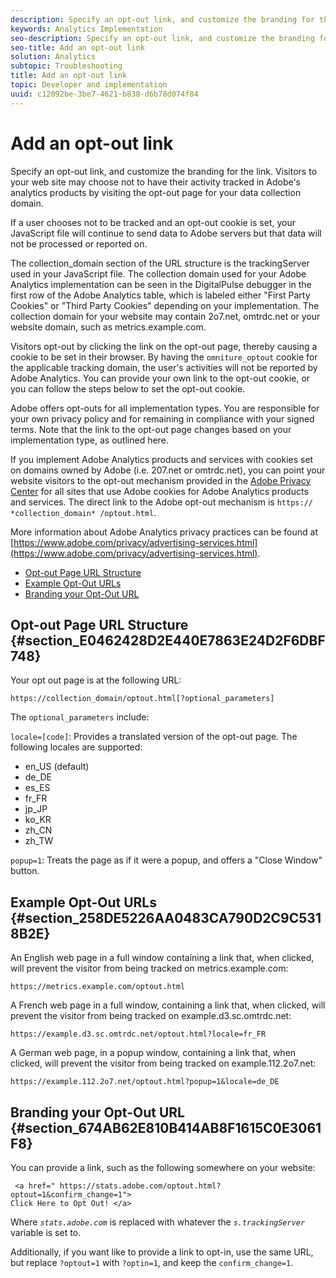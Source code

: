 ```yaml
---
description: Specify an opt-out link, and customize the branding for the link. Visitors to your web site may choose not to have their activity tracked in Adobe's analytics products by visiting the opt-out page for your data collection domain.
keywords: Analytics Implementation
seo-description: Specify an opt-out link, and customize the branding for the link. Visitors to your web site may choose not to have their activity tracked in Adobe's analytics products by visiting the opt-out page for your data collection domain.
seo-title: Add an opt-out link
solution: Analytics
subtopic: Troubleshooting
title: Add an opt-out link
topic: Developer and implementation
uuid: c12092be-3be7-4621-b838-d6b78d074f84
---
```


# Add an opt-out link

Specify an opt-out link, and customize the branding for the link. Visitors to your web site may choose not to have their activity tracked in Adobe's analytics products by visiting the opt-out page for your data collection domain.

 If a user chooses not to be tracked and an opt-out cookie is set, your JavaScript file will continue to send data to Adobe servers but that data will not be processed or reported on.

The collection_domain section of the URL structure is the trackingServer used in your JavaScript file. The collection domain used for your Adobe Analytics implementation can be seen in the DigitalPulse debugger in the first row of the Adobe Analytics table, which is labeled either "First Party Cookies" or "Third Party Cookies" depending on your implementation. The collection domain for your website may contain 2o7.net, omtrdc.net or your website domain, such as metrics.example.com.

Visitors opt-out by clicking the link on the opt-out page, thereby causing a cookie to be set in their browser. By having the `omniture_optout` cookie for the applicable tracking domain, the user's activities will not be reported by Adobe Analytics. You can provide your own link to the opt-out cookie, or you can follow the steps below to set the opt-out cookie.

Adobe offers opt-outs for all implementation types. You are responsible for your own privacy policy and for remaining in compliance with your signed terms. Note that the link to the opt-out page changes based on your implementation type, as outlined here.

If you implement Adobe Analytics products and services with cookies set on domains owned by Adobe (i.e. 207.net or omtrdc.net), you can point your website visitors to the opt-out mechanism provided in the [Adobe Privacy Center](https://www.adobe.com/privacy/opt-out.html) for all sites that use Adobe cookies for Adobe Analytics products and services. The direct link to the Adobe opt-out mechanism is `https:// *collection_domain* /optout.html`.

More information about Adobe Analytics privacy practices can be found at [https://www.adobe.com/privacy/advertising-services.html](https://www.adobe.com/privacy/advertising-services.html).

* [Opt-out Page URL Structure](/help/implement/js-implementation/data-collection/opt-out-link.md#section_E0462428D2E440E7863E24D2F6DBF748) 
* [Example Opt-Out URLs](/help/implement/js-implementation/data-collection/opt-out-link.md#section_258DE5226AA0483CA790D2C9C5318B2E) 
* [Branding your Opt-Out URL](/help/implement/js-implementation/data-collection/opt-out-link.md#section_674AB62E810B414AB8F1615C0E3061F8)

## Opt-out Page URL Structure {#section_E0462428D2E440E7863E24D2F6DBF748}

Your opt out page is at the following URL:

```
https://collection_domain/optout.html[?optional_parameters]
```

The `optional_parameters` include:

`locale=[code]`: Provides a translated version of the opt-out page. The following locales are supported:

* en_US (default) 
* de_DE 
* es_ES 
* fr_FR 
* jp_JP 
* ko_KR 
* zh_CN 
* zh_TW

`popup=1`: Treats the page as if it were a popup, and offers a "Close Window" button.

## Example Opt-Out URLs {#section_258DE5226AA0483CA790D2C9C5318B2E}

An English web page in a full window containing a link that, when clicked, will prevent the visitor from being tracked on metrics.example.com:

```
https://metrics.example.com/optout.html
```

A French web page in a full window, containing a link that, when clicked, will prevent the visitor from being tracked on example.d3.sc.omtrdc.net:

```
https://example.d3.sc.omtrdc.net/optout.html?locale=fr_FR
```

A German web page, in a popup window, containing a link that, when clicked, will prevent the visitor from being tracked on example.112.2o7.net:

```
https://example.112.2o7.net/optout.html?popup=1&locale=de_DE
```

## Branding your Opt-Out URL {#section_674AB62E810B414AB8F1615C0E3061F8}

You can provide a link, such as the following somewhere on your website:

```
 <a href=" https://stats.adobe.com/optout.html?optout=1&confirm_change=1">
Click Here to Opt Out! </a>
```

Where *`stats.adobe.com`* is replaced with whatever the *`s.trackingServer`* variable is set to.

Additionally, if you want like to provide a link to opt-in, use the same URL, but replace `?optout=1` with `?optin=1`, and keep the `confirm_change=1`. 
